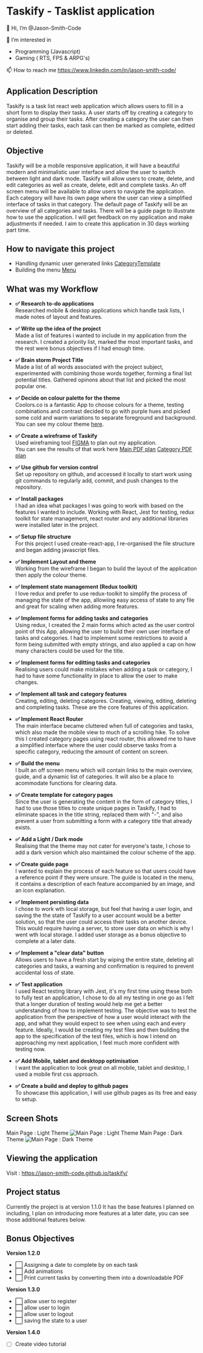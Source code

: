 # Taskify - Tasklist application

👋 Hi, I’m @Jason-Smith-Code

👀 I’m interested in

-   Programming (Javascript)
-   Gaming ( RTS, FPS & ARPG's)

📫 How to reach me
https://www.linkedin.com/in/jason-smith-code/

## Application Description

Taskify is a task list react web application which allows users to fill in a short form to display their tasks.
A user starts off by creating a category to organise and group their tasks.
After creating a category the user can then start adding their tasks, each task can then be marked as complete, editted or deleted.

## Objective

Taskify will be a mobile responsive application, it will have a beautiful modern and minimalistic user interface and allow the user to switch between light and dark mode.
Taskify will allow users to create, delete, and edit categories as well as create, delete, edit and complete tasks.
An off screen menu will be available to allow users to navigate the application.
Each category will have its own page where the user can view a simplified interface of tasks in that category.
The default page of Taskify will be an overview of all categories and tasks.
There will be a guide page to illustrate how to use the application.
I will get feedback on my application and make adjustments if needed.
I aim to create this application in 30 days working part time.

## How to navigate this project

-   Handling dynamic user generated links [CategoryTemplate](https://github.com/Jason-Smith-Code/taskify/blob/main/src/routes/CategoryTemplate.js)
-   Building the menu [Menu](https://github.com/Jason-Smith-Code/taskify/blob/main/src/components/menu/Menu.js)

## What was my Workflow

-   **✅ Research to-do applications** <br>
    Researched mobile & desktop applications which handle task lists, I made notes of layout and features.

-   **✅ Write up the idea of the project** <br>
    Made a list of features i wanted to include in my application from the research. I created a priority list, marked the most important tasks, and the rest were bonus objectives if I had enough time.

-   **✅ Brain storm Project Title** <br>
    Made a list of all words associated with the project subject, experimented with combining those words together, forming a final list potential titles. Gathered opinons about that list and picked the most popular one.

-   **✅ Decide on colour palette for the theme** <br>
    Coolors.co is a fantastic App to choose colours for a theme, testing combinations and contrast decided to go with purple hues and picked some cold and warm variations to separate foreground and background.<br>
    You can see my colour theme [here](https://coolors.co/69009e-9e0091-ff00b1-c2a5bc-c1e9f1).

-   **✅ Create a wireframe of Taskify** <br>
    Used wireframing tool [FIGMA](https://www.figma.com/) to plan out my application.<br>
    You can see the results of that work here
    <a href="./src/assets/pdf/taskify-main.pdf" download="main pdf">Main PDF plan</a>
    <a href="./src/assets/pdf/taskify-category.pdf" download="main pdf">Category PDF plan</a>

-   **✅ Use github for version control** <br>
    Set up repository on github, and accessed it locally to start work using git commands to regularly add, commit, and push changes to the repository.

-   **✅ Install packages** <br>
    I had an idea what packages I was going to work with based on the features I wanted to include. Working with React, Jest for testing, redux toolkit for state management, react router and any additional libraries were installed later in the project.

-   **✅ Setup file structure** <br>
    For this project I used create-react-app, I re-organised the file structure and began adding javascript files.

-   **✅ Implement Layout and theme** <br>
    Working from the wireframe I began to build the layout of the application then apply the colour theme.

-   **✅ Implement state management (Redux toolkit)** <br>
    I love redux and prefer to use redux-toolkit to simplify the process of managing the state of the app, allowiing easy access of state to any file and great for scaling when adding more features.

-   **✅ Implement forms for adding tasks and categories**<br>
    Using redux, I created the 2 main forms which acted as the user control point of this App, allowing the user to build their own user interface of tasks and categories. I had to implement some restrictions to avoid a form being submitted with empty strings, and also applied a cap on how many characters could be used for the title.

-   **✅ Implement forms for editting tasks and categories** <br>
    Realising users could make mistakes when adding a task or category, I had to have some functionality in place to allow the user to make changes.

-   **✅ Implement all task and category features** <br>
    Creating, editing, deleting categores. Creating, viewing, editing, deleting and completing tasks. These are the core features of this application.

-   **✅ Implement React Router** <br>
    The main interface became cluttered when full of categories and tasks, which also made the mobile view to much of a scrolling hike. To solve this I created category pages using react router, this allowed me to have a simplified interface where the user could observe tasks from a specific category, reducing the amount of content on screen.

-   **✅ Build the menu** <br>
    I built an off screen menu which will contain links to the main overview, guide, and a dynamic list of categories. It will also be a place to acommodate functions for clearing data.

-   **✅ Create template for category pages** <br>
    Since the user is generating the content in the form of category titles, I had to use those titles to create unique pages in Taskify, I had to eliminate spaces in the title string, replaced them with "-", and also prevent a user from submitting a form with a category title that already exists.

-   **✅ Add a Light / Dark mode** <br>
    Realising that the theme may not cater for everyone's taste, I chose to add a dark version which also maintained the colour scheme of the app.

-   **✅ Create guide page** <br>
    I wanted to explain the process of each feature so that users could have a reference point if they were unsure. The guide is located in the menu, it contains a description of each feature accompanied by an image, and an icon explanation.

-   **✅ Implement persisting data** <br>
    I chose to work wth local storage, but feel that having a user login, and saving the the state of Taskify to a user account would be a better solution, so that the user could access their tasks on another device. This would require having a server, to store user data on which is why I went wth local storage. I added user storage as a bonus objective to complete at a later date.

-   **✅ Implement a "clear data" button** <br>
    Allows users to have a fresh start by wiping the entire state, deleting all categories and tasks, a warning and confirmation is required to prevent accidental loss of state.

-   **✅ Test application** <br>
    I used React testing library with Jest, it's my first time using these both to fully test an application, I chose to do all my testing in one go as I felt that a longer duration of testing would help me get a better understandng of how to implement testing.
    The objective was to test the application from the perspective of how a user would interact with the app, and what they would expect to see when using each and every feature. Ideally, I would be creating my test files and then building the app to the specification of the test files, which is how I intend on approaching my next application, I feel much more confident with testing now.

-   **✅ Add Mobile, tablet and desktopp optimisation** <br>
    I want the application to look great on all mobile, tablet and desktop, I used a mobile first css approach.

-   **✅ Create a build and deploy to github pages** <br>
    To showcase this application, I will use github pages as its free and easy to setup.

## Screen Shots

Main Page : Light Theme
![Main Page : Light Theme](src/assets/images/main-light.jpg)
Main Page : Dark Theme
![Main Page : Dark Theme](src/assets/images/main-dark.jpg)

## Viewing the application

Visit : https://jason-smith-code.github.io/taskify/

## Project status

Currently the project is at version 1.1.0
It has the base features I planned on including, I plan on introducing more features at a later date, you can see those additional features below.

## Bonus Objectives

**Version 1.2.0**

-   ⬜️ Assigning a date to complete by on each task
-   ⬜️ Add animations
-   ⬜️ Print current tasks by converting them into a downloadable PDF

**Version 1.3.0**

-   ⬜️ allow user to register
-   ⬜️ allow user to login
-   ⬜️ allow user to logout
-   ⬜️ saving the state to a user

**Version 1.4.0**

-   [ ] Create video tutorial

